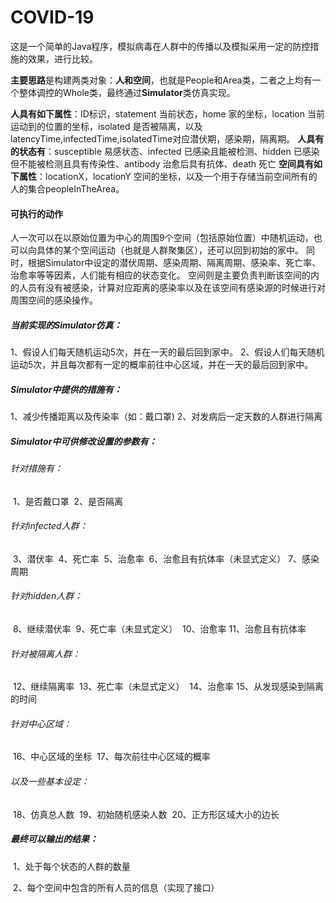 # COVID-19
这是一个简单的Java程序，模拟病毒在人群中的传播以及模拟采用一定的防控措施的效果，进行比较。

 **主要思路**是构建两类对象：**人和空间**，也就是People和Area类，二者之上均有一个整体调控的Whole类，最终通过**Simulator**类仿真实现。

**人具有如下属性**：ID标识，statement 当前状态，home 家的坐标，location 当前运动到的位置的坐标，isolated 是否被隔离，以及latencyTime,infectedTime,isolatedTime对应潜伏期，感染期，隔离期。
**人具有的状态有**：susceptible 易感状态、infected 已感染且能被检测、hidden 已感染但不能被检测且具有传染性、antibody 治愈后具有抗体、death 死亡
**空间具有如下属性**：locationX，locationY 空间的坐标，以及一个用于存储当前空间所有的人的集合peopleInTheArea。

#### 可执行的动作

  人一次可以在以原始位置为中心的周围9个空间（包括原始位置）中随机运动，也可以向具体的某个空间运动（也就是人群聚集区），还可以回到初始的家中。
  同时，根据Simulator中设定的潜伏周期、感染周期、隔离周期、感染率、死亡率、治愈率等等因素，人们能有相应的状态变化。
  空间则是主要负责判断该空间的内的人员有没有被感染，计算对应距离的感染率以及在该空间有感染源的时候进行对周围空间的感染操作。

##### 当前实现的Simulator仿真：

  1、假设人们每天随机运动5次，并在一天的最后回到家中。
  2、假设人们每天随机运动5次，并且每次都有一定的概率前往中心区域，并在一天的最后回到家中。

##### Simulator中提供的措施有：

  1、减少传播距离以及传染率（如：戴口罩)
  2、对发病后一定天数的人群进行隔离

##### Simulator中可供修改设置的参数有：

######   针对措施有：

​    1、是否戴口罩
​    2、是否隔离

######   针对infected人群：

​    3、潜伏率
​    4、死亡率
​    5、治愈率
​    6、治愈且有抗体率（未显式定义）
​    7、感染周期

######   针对hidden人群：

​    8、继续潜伏率
​    9、死亡率（未显式定义）
​    10、治愈率
​    11、治愈且有抗体率

######   针对被隔离人群：

​    12、继续隔离率
​    13、死亡率（未显式定义）
​    14、治愈率
​    15、从发现感染到隔离的时间

######   针对中心区域：

​    16、中心区域的坐标
​    17、每次前往中心区域的概率

######   以及一些基本设定：

​    18、仿真总人数
​    19、初始随机感染人数
​    20、正方形区域大小的边长

##### 最终可以输出的结果：

​	1、处于每个状态的人群的数量

​	2、每个空间中包含的所有人员的信息（实现了接口）